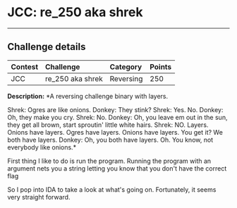 [main]: https://github.com/bravosierra99/CTF_Write_Ups/2016-JCC/
# JCC: re_250 aka shrek

--------------
## Challenge details
| Contest   | Challenge     | Category  | Points    |
|:---------|:---    | :---  | :---  |
| JCC   | re_250 aka shrek  | Reversing | 250   |

**Description:**
*A reversing challenge binary with layers.

Shrek: Ogres are like onions.
Donkey: They stink?
Shrek: Yes. No.
Donkey: Oh, they make you cry.
Shrek: No.
Donkey: Oh, you leave em out in the sun, they get all brown, start sproutin' little white hairs.
Shrek: NO. Layers. Onions have layers. Ogres have layers. Onions have layers. You get it? We both have layers.
Donkey: Oh, you both have layers. Oh. You know, not everybody like onions.*

First thing I like to do is run the program.  Running the program with an argument nets you a string letting you know that you don't have the correct flag

So I pop into IDA to take a look at what's going on.  Fortunately, it seems very straight forward.

